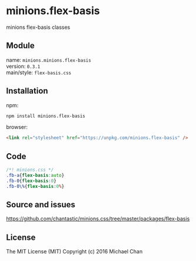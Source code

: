 # minions.flex-basis
minions flex-basis classes

## Module
name: `minions.minions.flex-basis`  
version: `0.3.1`  
main/style: `flex-basis.css`  

## Installation
npm:
```bash
npm install minions.flex-basis
```

browser:
```html
<link rel="stylesheet" href="https://unpkg.com/minions.flex-basis" />
```

## Code
```css
/*! minions.css */
.fb-a{flex-basis:auto}
.fb-0{flex-basis:0}
.fb-0\%{flex-basis:0%}

```

## Source and issues

https://github.com/chantastic/minions.css/tree/master/packages/flex-basis

## License

The MIT License (MIT)
Copyright (c) 2016 Michael Chan